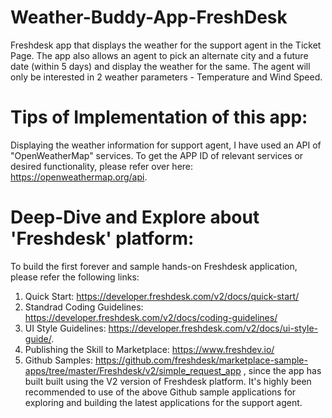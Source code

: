 # Weather-Buddy-App-FreshDesk
Freshdesk app that displays the weather for the support agent in the Ticket Page.
The app also allows an agent to pick an alternate city and a future date (within 5 days) and display the weather for the same. The agent will only be interested in 2 weather parameters - Temperature and Wind Speed.


# Tips of Implementation of this app:
Displaying the weather information for support agent, I have used an API of "OpenWeatherMap" services. To get the APP ID of relevant services or desired functionality, please refer over here: https://openweathermap.org/api.


# Deep-Dive and Explore about 'Freshdesk' platform: 
To build the first forever and sample hands-on Freshdesk application, please refer the following links:
1. Quick Start: https://developer.freshdesk.com/v2/docs/quick-start/
2. Standrad Coding Guidelines: https://developer.freshdesk.com/v2/docs/coding-guidelines/
3. UI Style Guidelines: https://developer.freshdesk.com/v2/docs/ui-style-guide/.   
4. Publishing the Skill to Marketplace: https://www.freshdev.io/
4. Github Samples: https://github.com/freshdesk/marketplace-sample-apps/tree/master/Freshdesk/v2/simple_request_app , since the app has built built using the V2 version of Freshdesk platform. It's highly been recommended to use of the above Github sample applications for exploring and building the latest applications for the support agent.

